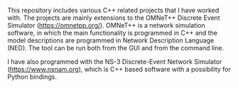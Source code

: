 This repository includes various C++ related projects that I have worked with. The projects are mainly extensions to the 
OMNeT++ Discrete Event Simulator (https://omnetpp.org/). OMNeT++ is a network simulation software, in which the main functionality is programmed in C++ and the model descriptions are programmed in Network Description Language (NED). The tool can be run both from the GUI and from the command line.

I have also programmed with the NS-3 Discrete-Event Network Simulator (https://www.nsnam.org), which is C++ based software with a possibility for Python bindings.
